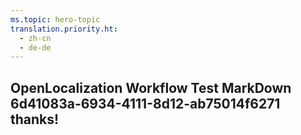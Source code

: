 ```yaml
---
ms.topic: hero-topic
translation.priority.ht: 
  - zh-cn
  - de-de
---
```

## OpenLocalization Workflow Test MarkDown 6d41083a-6934-4111-8d12-ab75014f6271 thanks!
